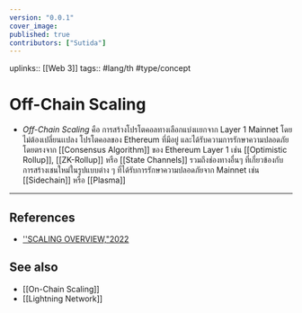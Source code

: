 ```yaml
---
version: "0.0.1"
cover_image:
published: true
contributors: ["Sutida"]
---
```

uplinks:: [[Web 3]]
tags:: #lang/th #type/concept 

# Off-Chain Scaling
- *Off-Chain Scaling* คือ การสร้างโปรโตคอลทางเลือกแบ่งเเยกจาก Layer 1  Mainnet โดยไม่ต้องเปลี่ยนเเปลง โปรโตคอลของ Ethereum ที่มีอยู่ และได้รับความการรักษาความปลอดภัยโดยตรงจาก [[Consensus Algorithm]] ของ Ethereum Layer 1  เช่น [[Optimistic Rollup]], [[ZK-Rollup]] หรือ [[State Channels]] รวมถึงช่องทางอื่นๆ ที่เกี่ยวข้องกับการสร้างเชนใหม่ในรูปแบบต่าง ๆ ที่ได้รับการรักษาความปลอดภัยจาก Mainnet เช่น [[Sidechain]] หรือ [[Plasma]] 

---
## References
- [''SCALING OVERVIEW,"2022](https://ethereum.org/en/developers/docs/scaling/)
## See also
- [[On-Chain Scaling]]
- [[Lightning Network]]





